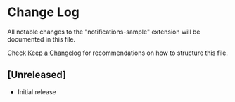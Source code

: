 # Change Log

All notable changes to the "notifications-sample" extension will be documented in this file.

Check [Keep a Changelog](http://keepachangelog.com/) for recommendations on how to structure this file.

## [Unreleased]

- Initial release